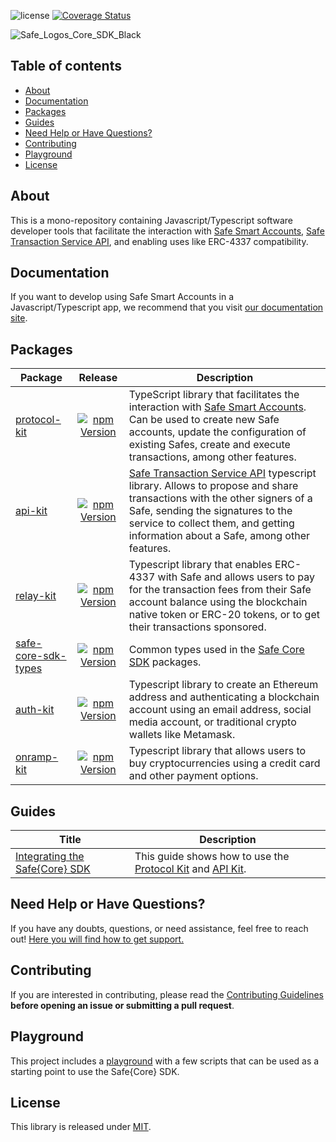 ![license](https://img.shields.io/github/license/safe-global/safe-core-sdk) [![Coverage Status](https://coveralls.io/repos/github/safe-global/safe-core-sdk/badge.svg?branch=main)](https://coveralls.io/github/safe-global/safe-core-sdk?branch=main)

![Safe_Logos_Core_SDK_Black](https://github.com/safe-global/safe-core-sdk/assets/6764315/7202a24a-2981-4b31-9cf5-ace1c3b2c4fa)

## Table of contents

- [About](#about)
- [Documentation](#documentation)
- [Packages](#packages)
- [Guides](#guides)
- [Need Help or Have Questions?](#need-help-or-have-questions)
- [Contributing](#contributing)
- [Playground](#playground)
- [License](#license)

## About

This is a mono-repository containing Javascript/Typescript software developer tools that facilitate the interaction with [Safe Smart Accounts](https://github.com/safe-global/safe-smart-account), [Safe Transaction Service API](https://github.com/safe-global/safe-transaction-service), and enabling uses like ERC-4337 compatibility.

## Documentation

If you want to develop using Safe Smart Accounts in a Javascript/Typescript app, we recommend that you visit [our documentation site](https://docs.safe.global/sdk/overview).

## Packages

| Package | Release | Description |
| ------------------------------------------------------------------------------------------------------------ | :--------------------------------------------------------------------------------------------------------------------------------------------------: | --------------------------------------------------------------------------------------------------------------------------------------------------------------------------- |
| [protocol-kit](https://github.com/safe-global/safe-core-sdk/tree/main/packages/protocol-kit)                 | [![npm Version](https://badge.fury.io/js/%40safe-global%2Fprotocol-kit.svg)](https://badge.fury.io/js/%40safe-global%2Fprotocol-kit)       | TypeScript library that facilitates the interaction with [Safe Smart Accounts](https://github.com/safe-global/safe-smart-account). Can be used to create new Safe accounts, update the configuration of existing Safes, create and execute transactions, among other features.                                              |
| [api-kit](https://github.com/safe-global/safe-core-sdk/tree/main/packages/api-kit)                           | [![npm Version](https://badge.fury.io/js/%40safe-global%2Fapi-kit.svg)](https://badge.fury.io/js/%40safe-global%2Fapi-kit)                 | [Safe Transaction Service API](https://github.com/safe-global/safe-transaction-service) typescript library. Allows to propose and share transactions with the other signers of a Safe, sending the signatures to the service to collect them, and getting information about a Safe, among other features.                                                                       |
| [relay-kit](https://github.com/safe-global/safe-core-sdk/tree/main/packages/relay-kit)                       | ​​​[​![npm Version](https://badge.fury.io/js/%40safe-global%2Frelay-kit.svg)​](https://badge.fury.io/js/%40safe-global%2Frelay-kit)​             | Typescript library that enables ERC-4337 with Safe and allows users to pay for the transaction fees from their Safe account balance using the blockchain native token or ERC-20 tokens, or to get their transactions sponsored.                                                                            |
| [safe-core-sdk-types](https://github.com/safe-global/safe-core-sdk/tree/main/packages/safe-core-sdk-types)   | [![npm Version](https://badge.fury.io/js/%40safe-global%2Fsafe-core-sdk-types.svg)](https://badge.fury.io/js/%40safe-global%2Fsafe-core-sdk-types)  | Common types used in the [Safe Core SDK](https://github.com/safe-global/safe-core-sdk/tree/main/packages) packages.                                                  |
| [auth-kit](https://github.com/safe-global/safe-core-sdk/tree/main/packages/auth-kit)                         | [![npm Version](https://badge.fury.io/js/%40safe-global%2Fauth-kit.svg)](https://badge.fury.io/js/%40safe-global%2Fauth-kit)               | Typescript library to create an Ethereum address and authenticating a blockchain account using an email address, social media account, or traditional crypto wallets like Metamask.  |
| [onramp-kit](https://github.com/safe-global/safe-core-sdk/tree/main/packages/onramp-kit)                     | [![npm Version](https://badge.fury.io/js/%40safe-global%2Fonramp-kit.svg)](https://badge.fury.io/js/%40safe-global%2Fonramp-kit)           | Typescript library that allows users to buy cryptocurrencies using a credit card and other payment options.                                                                           |

## Guides

| Title | Description |
| ------------------------------------------------------------------------------------------------------------------------------- | -------------------------------------------------------------------------------------------------------------------------------------------------------------------------------------------------------------------- |
| [Integrating the Safe{Core} SDK](https://github.com/safe-global/safe-core-sdk/blob/main/guides/integrating-the-safe-core-sdk.md) | This guide shows how to use the [Protocol Kit](https://github.com/safe-global/safe-core-sdk/tree/main/packages/protocol-kit) and [API Kit](https://github.com/safe-global/safe-core-sdk/tree/main/packages/api-kit). |

## Need Help or Have Questions?

If you have any doubts, questions, or need assistance, feel free to reach out! [Here you will find how to get support.](https://github.com/safe-global/safe-core-sdk/tree/main/SUPPORT.md)

## Contributing

If you are interested in contributing, please read the [Contributing Guidelines](https://github.com/safe-global/safe-core-sdk/tree/main/CONTRIBUTING.md) **before opening an issue or submitting a pull request**.

## Playground

This project includes a [playground](https://github.com/safe-global/safe-core-sdk/tree/main/playground/README.md) with a few scripts that can be used as a starting point to use the Safe{Core} SDK.

## License

This library is released under [MIT](https://github.com/safe-global/safe-core-sdk/tree/main/LICENSE.md).
